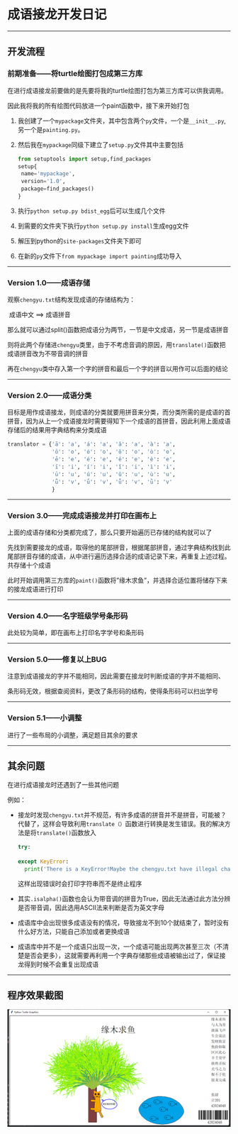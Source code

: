 # 成语接龙开发日记

---



## 开发流程

### 前期准备——将turtle绘图打包成第三方库

在进行成语接龙前要做的是先要将我的turtle绘图打包为第三方库可以供我调用。

因此我将我的所有绘图代码放进一个paint函数中，接下来开始打包

1. 我创建了一个`mypackage`文件夹，其中包含两个`py`文件，一个是`__init__.py`,另一个是`painting.py`。

2. 然后我在`mypackage`同级下建立了`setup.py`文件其中主要包括

   ```python
   from setuptools import setup,find_packages
   setup{
   	name='mypackage',
   	version='1.0',
   	package=find_packages()
   }
   ```

3. 执行`python setup.py bdist_egg`后可以生成几个文件

4. 到需要的文件夹下执行`python setup.py install`生成egg文件

5. 解压到python的`site-packages`文件夹下即可

6. 在新的`py`文件下`from mypackage import painting`成功导入

---



### Version  1.0——成语存储

观察`chengyu.txt`结构发现成语的存储结构为：

​	成语中文 ==> 成语拼音

那么就可以通过split()函数把成语分为两节，一节是中文成语，另一节是成语拼音

则将此两个存储进`chengyu`类里，由于不考虑音调的原因，用`translate()`函数把成语拼音改为不带音调的拼音

再在`chengyu`类中存入第一个字的拼音和最后一个字的拼音以用作可以后面的结论

---



### Version 2.0——成语分类

目标是用作成语接龙，则成语的分类就要用拼音来分类，而分类所需的是成语的首拼音，因为从上一个成语接龙时需要得知下一个成语的首拼音，因此利用上面成语存储后的结果用字典结构来分类成语

```python
translator = {'ā': 'a', 'á': 'a', 'ǎ': 'a', 'à': 'a',
              'ō': 'o', 'ó': 'o', 'ǒ': 'o', 'ò': 'o',
              'ē': 'e', 'é': 'e', 'ě': 'e', 'è': 'e',
              'ī': 'i', 'í': 'i', 'ǐ': 'i', 'ì': 'i',
              'ū': 'u', 'ú': 'u', 'ǔ': 'u', 'ù': 'u',
              'ǖ': 'v', 'ǘ': 'v', 'ǚ': 'v', 'ǜ': 'v'
              }
```

---



### Version 3.0——完成成语接龙并打印在画布上

 上面的成语存储和分类都完成了，那么只要开始遍历已存储的结构就可以了

先找到需要接龙的成语，取得他的尾部拼音，根据尾部拼音，通过字典结构找到此尾部拼音存储的成语，从中进行遍历选择合适的成语记录下来，再重复上述过程。共存储十个成语

此时开始调用第三方库的`paint()`函数将”缘木求鱼”，并选择合适位置将储存下来的接龙成语进行打印

---

### Version 4.0——名字班级学号条形码

此处较为简单，即在画布上打印名字学号和条形码

---

### Version 5.0——修复以上BUG

注意到成语接龙的字并不能相同，因此需要在接龙时判断成语的字并不能相同、

条形码无效，根据查阅资料，更改了条形码的结构，使得条形码可以扫出学号

---

### Version 5.1——小调整

进行了一些布局的小调整，满足题目其余的要求

---

## 其余问题

在进行成语接龙时还遇到了一些其他问题

例如：

- 接龙时发现`chengyu.txt`并不规范，有许多成语的拼音并不是拼音，可能被？代替了，这样会导致利用`translate（）`函数进行转换是发生错误。我的解决方法是将`translate()`函数放入

  ```python
  try:
  
  except KeyError:
  	print('There is a KeyError!Maybe the chengyu.txt have illegal char')
  ```

  这样出现错误时会打印字符串而不是终止程序

- 其实`.isalpha()`函数也会认为带音调的拼音为True，因此无法通过此方法分辨是否带音调，因此选用ASCII法来判断是否为英文字母

- 成语库中会出现很多成语没有的情况，导致接龙不到10个就结束了，暂时没有什么好方法，只能自己添加或者更换成语

- 成语库中并不是一个成语只出现一次，一个成语可能出现两次甚至三次（不清楚是否会更多），这就需要再利用一个字典存储那些成语被输出过了，保证接龙得到时候不会重复出现成语

---



## 程序效果截图

![image-20220327214900829](./image.png)

